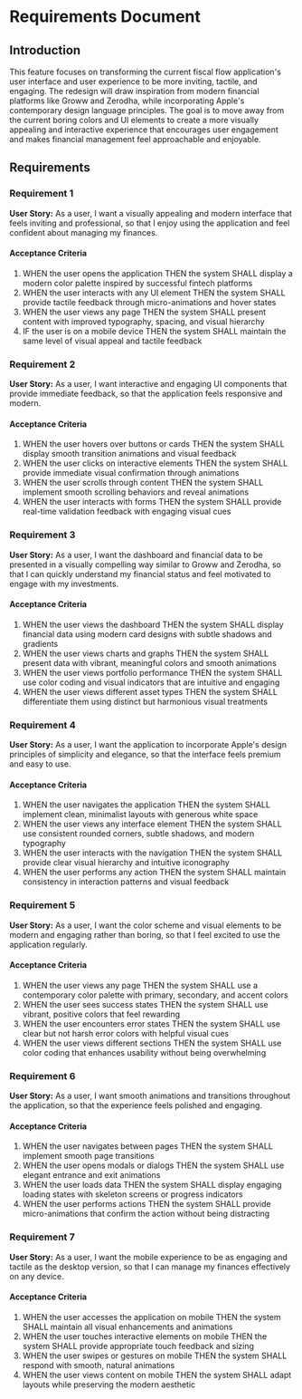 # Requirements Document

## Introduction

This feature focuses on transforming the current fiscal flow application's user interface and user experience to be more inviting, tactile, and engaging. The redesign will draw inspiration from modern financial platforms like Groww and Zerodha, while incorporating Apple's contemporary design language principles. The goal is to move away from the current boring colors and UI elements to create a more visually appealing and interactive experience that encourages user engagement and makes financial management feel approachable and enjoyable.

## Requirements

### Requirement 1

**User Story:** As a user, I want a visually appealing and modern interface that feels inviting and professional, so that I enjoy using the application and feel confident about managing my finances.

#### Acceptance Criteria

1. WHEN the user opens the application THEN the system SHALL display a modern color palette inspired by successful fintech platforms
2. WHEN the user interacts with any UI element THEN the system SHALL provide tactile feedback through micro-animations and hover states
3. WHEN the user views any page THEN the system SHALL present content with improved typography, spacing, and visual hierarchy
4. IF the user is on a mobile device THEN the system SHALL maintain the same level of visual appeal and tactile feedback

### Requirement 2

**User Story:** As a user, I want interactive and engaging UI components that provide immediate feedback, so that the application feels responsive and modern.

#### Acceptance Criteria

1. WHEN the user hovers over buttons or cards THEN the system SHALL display smooth transition animations and visual feedback
2. WHEN the user clicks on interactive elements THEN the system SHALL provide immediate visual confirmation through animations
3. WHEN the user scrolls through content THEN the system SHALL implement smooth scrolling behaviors and reveal animations
4. WHEN the user interacts with forms THEN the system SHALL provide real-time validation feedback with engaging visual cues

### Requirement 3

**User Story:** As a user, I want the dashboard and financial data to be presented in a visually compelling way similar to Groww and Zerodha, so that I can quickly understand my financial status and feel motivated to engage with my investments.

#### Acceptance Criteria

1. WHEN the user views the dashboard THEN the system SHALL display financial data using modern card designs with subtle shadows and gradients
2. WHEN the user views charts and graphs THEN the system SHALL present data with vibrant, meaningful colors and smooth animations
3. WHEN the user views portfolio performance THEN the system SHALL use color coding and visual indicators that are intuitive and engaging
4. WHEN the user views different asset types THEN the system SHALL differentiate them using distinct but harmonious visual treatments

### Requirement 4

**User Story:** As a user, I want the application to incorporate Apple's design principles of simplicity and elegance, so that the interface feels premium and easy to use.

#### Acceptance Criteria

1. WHEN the user navigates the application THEN the system SHALL implement clean, minimalist layouts with generous white space
2. WHEN the user views any interface element THEN the system SHALL use consistent rounded corners, subtle shadows, and modern typography
3. WHEN the user interacts with the navigation THEN the system SHALL provide clear visual hierarchy and intuitive iconography
4. WHEN the user performs any action THEN the system SHALL maintain consistency in interaction patterns and visual feedback

### Requirement 5

**User Story:** As a user, I want the color scheme and visual elements to be modern and engaging rather than boring, so that I feel excited to use the application regularly.

#### Acceptance Criteria

1. WHEN the user views any page THEN the system SHALL use a contemporary color palette with primary, secondary, and accent colors
2. WHEN the user sees success states THEN the system SHALL use vibrant, positive colors that feel rewarding
3. WHEN the user encounters error states THEN the system SHALL use clear but not harsh error colors with helpful visual cues
4. WHEN the user views different sections THEN the system SHALL use color coding that enhances usability without being overwhelming

### Requirement 6

**User Story:** As a user, I want smooth animations and transitions throughout the application, so that the experience feels polished and engaging.

#### Acceptance Criteria

1. WHEN the user navigates between pages THEN the system SHALL implement smooth page transitions
2. WHEN the user opens modals or dialogs THEN the system SHALL use elegant entrance and exit animations
3. WHEN the user loads data THEN the system SHALL display engaging loading states with skeleton screens or progress indicators
4. WHEN the user performs actions THEN the system SHALL provide micro-animations that confirm the action without being distracting

### Requirement 7

**User Story:** As a user, I want the mobile experience to be as engaging and tactile as the desktop version, so that I can manage my finances effectively on any device.

#### Acceptance Criteria

1. WHEN the user accesses the application on mobile THEN the system SHALL maintain all visual enhancements and animations
2. WHEN the user touches interactive elements on mobile THEN the system SHALL provide appropriate touch feedback and sizing
3. WHEN the user swipes or gestures on mobile THEN the system SHALL respond with smooth, natural animations
4. WHEN the user views content on mobile THEN the system SHALL adapt layouts while preserving the modern aesthetic